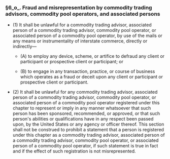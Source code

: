 ### §6_o_. Fraud and misrepresentation by commodity trading advisors, commodity pool operators, and associated persons
* (1) It shall be unlawful for a commodity trading advisor, associated person of a commodity trading advisor, commodity pool operator, or associated person of a commodity pool operator, by use of the mails or any means or instrumentality of interstate commerce, directly or indirectly—

  * (A) to employ any device, scheme, or artifice to defraud any client or participant or prospective client or participant; or

  * (B) to engage in any transaction, practice, or course of business which operates as a fraud or deceit upon any client or participant or prospective client or participant.


* (2) It shall be unlawful for any commodity trading advisor, associated person of a commodity trading advisor, commodity pool operator, or associated person of a commodity pool operator registered under this chapter to represent or imply in any manner whatsoever that such person has been sponsored, recommended, or approved, or that such person's abilities or qualifications have in any respect been passed upon, by the United States or any agency or officer thereof. This section shall not be construed to prohibit a statement that a person is registered under this chapter as a commodity trading advisor, associated person of a commodity trading advisor, commodity pool operator, or associated person of a commodity pool operator, if such statement is true in fact and if the effect of such registration is not misrepresented.